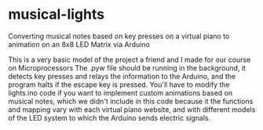 # musical-lights
Converting musical notes based on key presses on a virtual piano to animation on an 8x8 LED Matrix via Arduino

This is a very basic model of the project a friend and I made for our course on Microprocessors
The .pyw file should be running in the background, it detects key presses and relays the information to the Arduino, and the program halts if the escape key is pressed. You'll have to modify the lights.ino code if you want to implement custom animations based on musical notes, which we didn't include in this code because it the functions and mapping vary with each virtual piano website, and with different models of the LED system to which the Arduino sends electric signals.
